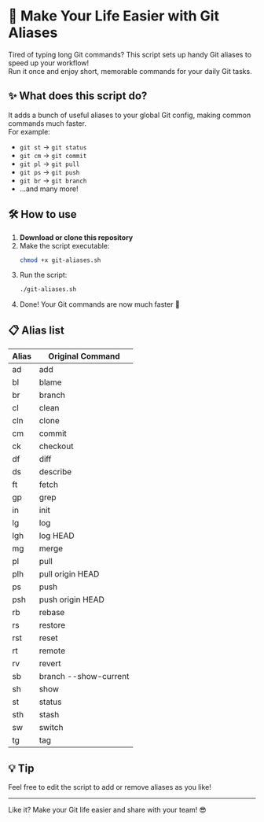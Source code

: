 # 🚀 Make Your Life Easier with Git Aliases

Tired of typing long Git commands? This script sets up handy Git aliases to speed up your workflow!  
Run it once and enjoy short, memorable commands for your daily Git tasks.

## ✨ What does this script do?

It adds a bunch of useful aliases to your global Git config, making common commands much faster.  
For example:

- `git st` → `git status`
- `git cm` → `git commit`
- `git pl` → `git pull`
- `git ps` → `git push`
- `git br` → `git branch`
- ...and many more!

## 🛠️ How to use

1. **Download or clone this repository**
2. Make the script executable:
   ```bash
   chmod +x git-aliases.sh
   ```
3. Run the script:
   ```bash
   ./git-aliases.sh
   ```
4. Done! Your Git commands are now much faster 🚀

## 📋 Alias list

| Alias   | Original Command         |
|---------|-------------------------|
| ad      | add                     |
| bl      | blame                   |
| br      | branch                  |
| cl      | clean                   |
| cln     | clone                   |
| cm      | commit                  |
| ck      | checkout                |
| df      | diff                    |
| ds      | describe                |
| ft      | fetch                   |
| gp      | grep                    |
| in      | init                    |
| lg      | log                     |
| lgh     | log HEAD                |
| mg      | merge                   |
| pl      | pull                    |
| plh     | pull origin HEAD        |
| ps      | push                    |
| psh     | push origin HEAD        |
| rb      | rebase                  |
| rs      | restore                 |
| rst     | reset                   |
| rt      | remote                  |
| rv      | revert                  |
| sb      | branch --show-current   |
| sh      | show                    |
| st      | status                  |
| sth     | stash                   |
| sw      | switch                  |
| tg      | tag                     |

## 💡 Tip

Feel free to edit the script to add or remove aliases as you like!

---

Like it? Make your Git life easier and share with your team! 😎

